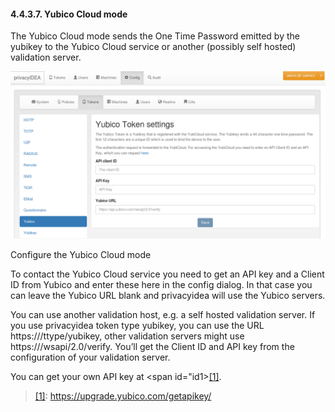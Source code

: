 #### 4.4.3.7. Yubico Cloud mode

The Yubico Cloud mode sends the One Time Password emitted by the yubikey to the Yubico Cloud service or another (possibly self hosted) validation server.

![yubico](../Contents/yubico.png)

Configure the Yubico Cloud mode

To contact the Yubico Cloud service you need to get an API key and a Client ID from Yubico and enter these here in the config dialog. In that case you can leave the Yubico URL blank and privacyidea will use the Yubico servers.

You can use another validation host, e.g. a self hosted validation server. If you use privacyidea token type yubikey, you can use the URL https://<privacyideaserver>/ttype/yubikey, other validation servers might use https://<validationserver>/wsapi/2.0/verify. You’ll get the Client ID and API key from the configuration of your validation server.

You can get your own API key at <span id="id1>[[1]](#yubico)</span>.

> [[1]](#id1): https://upgrade.yubico.com/getapikey/<span id="yubico"></span>
